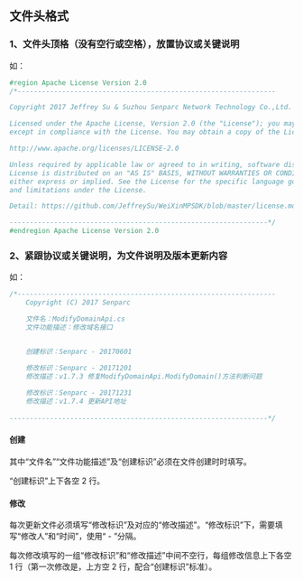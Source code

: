 ## 文件头格式

### 1、文件头顶格（没有空行或空格），放置协议或关键说明

如：

``` C#
#region Apache License Version 2.0
/*----------------------------------------------------------------

Copyright 2017 Jeffrey Su & Suzhou Senparc Network Technology Co.,Ltd.

Licensed under the Apache License, Version 2.0 (the "License"); you may not use this file
except in compliance with the License. You may obtain a copy of the License at

http://www.apache.org/licenses/LICENSE-2.0

Unless required by applicable law or agreed to in writing, software distributed under the
License is distributed on an "AS IS" BASIS, WITHOUT WARRANTIES OR CONDITIONS OF ANY KIND,
either express or implied. See the License for the specific language governing permissions
and limitations under the License.

Detail: https://github.com/JeffreySu/WeiXinMPSDK/blob/master/license.md

----------------------------------------------------------------*/
#endregion Apache License Version 2.0
```

### 2、紧跟协议或关键说明，为文件说明及版本更新内容
如：

``` C#
/*----------------------------------------------------------------
    Copyright (C) 2017 Senparc

    文件名：ModifyDomainApi.cs
    文件功能描述：修改域名接口


    创建标识：Senparc - 20170601

    修改标识：Senparc - 20171201
    修改描述：v1.7.3 修复ModifyDomainApi.ModifyDomain()方法判断问题
        
    修改标识：Senparc - 20171231
    修改描述：v1.7.4 更新API地址
        
----------------------------------------------------------------*/
```
#### 创建

其中“文件名”“文件功能描述”及“创建标识”必须在文件创建时时填写。

“创建标识”上下各空 2 行。

#### 修改

每次更新文件必须填写“修改标识”及对应的“修改描述”。“修改标识”下，需要填写“修改人”和“时间”，使用“ - ”分隔。

每次修改填写的一组“修改标识”和“修改描述”中间不空行，每组修改信息上下各空 1 行（第一次修改是，上方空 2 行，配合“创建标识”标准）。
